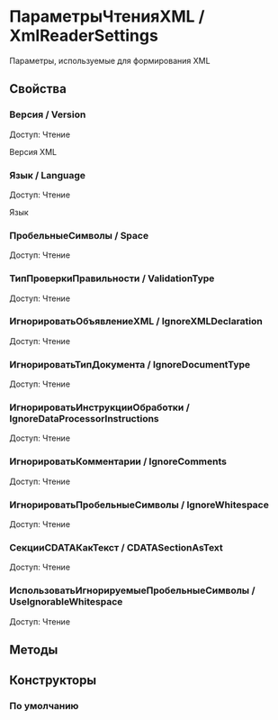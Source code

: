 
# ПараметрыЧтенияXML / XmlReaderSettings

    
    
Параметры, используемые для формирования XML


  
  
## Свойства
    
### Версия / Version
Доступ: Чтение
    
    
Версия XML


  
  
### Язык / Language
Доступ: Чтение
    
    
Язык


  
  
### ПробельныеСимволы / Space
Доступ: Чтение
### ТипПроверкиПравильности / ValidationType
Доступ: Чтение
### ИгнорироватьОбъявлениеXML / IgnoreXMLDeclaration
Доступ: Чтение
### ИгнорироватьТипДокумента / IgnoreDocumentType
Доступ: Чтение
### ИгнорироватьИнструкцииОбработки / IgnoreDataProcessorInstructions
Доступ: Чтение
### ИгнорироватьКомментарии / IgnoreComments
Доступ: Чтение
### ИгнорироватьПробельныеСимволы / IgnoreWhitespace
Доступ: Чтение
### СекцииCDATAКакТекст / CDATASectionAsText
Доступ: Чтение
### ИспользоватьИгнорируемыеПробельныеСимволы / UseIgnorableWhitespace
Доступ: Чтение
## Методы
    
## Конструкторы

  
### По умолчанию